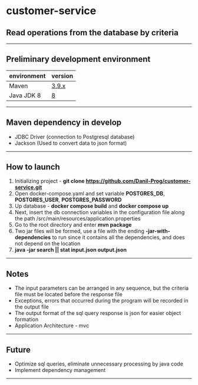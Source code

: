 # customer-service

## Read operations from the database by criteria

------
## Preliminary development environment

| environment | version                                        |
|-------------|------------------------------------------------|
| Maven       | [3.9.x](https://maven.apache.org/download.cgi) |
| Java JDK 8  | [8](https://adoptium.net/)                     |


------

## Maven dependency in develop

 - JDBC Driver (connection to Postgresql database)
 - Jackson (Used to convert data to json format)

------

## How to launch

 1. Initializing project -  **git clone https://github.com/Danil-Prog/customer-service.git**
 2. Open docker-compose.yaml and set variable **POSTGRES_DB**, **POSTGRES_USER**, **POSTGRES_PASSWORD**
 3. Up database - **docker compose build** and **docker compose up**
 4. Next, insert the db connection variables in the configuration file along the path /src/main/resources/application.properties
 5. Go to the root directory and enter **mvn package**
 6. Two jar files will be formed, use a file with the ending **-jar-with-dependencies** to run since it contains all the dependencies, and does not depend on the location
 7. **java -jar search || stat  input.json output.json**

-------

## Notes

 * The input parameters can be arranged in any sequence, but the criteria file must be located before the response file
 * Exceptions, errors that occurred during the program will be recorded in the output file
 * The output format of the sql query response is json for easier object formation
 * Application Architecture - mvc

-------

## Future

 - Optimize sql queries, eliminate unnecessary processing by java code
 - Implement dependency management

-------
